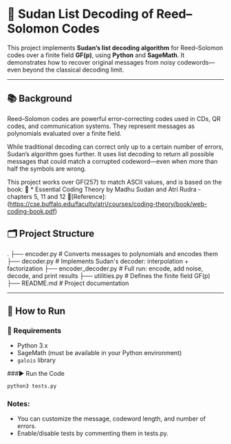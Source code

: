 # 📘 Sudan List Decoding of Reed–Solomon Codes
This project implements **Sudan’s list decoding algorithm** for Reed–Solomon codes over a finite field **GF(p)**, using **Python** and **SageMath**.
It demonstrates how to recover original messages from noisy codewords—even beyond the classical decoding limit.

---

## 📚 Background
Reed–Solomon codes are powerful error-correcting codes used in CDs, QR codes, and communication systems. They represent messages as polynomials evaluated over a finite field.

While traditional decoding can correct only up to a certain number of errors, Sudan’s algorithm goes further. It uses list decoding to return all possible messages that could match a corrupted codeword—even when more than half the symbols are wrong.

This project works over GF(257) to match ASCII values, and is based on the book:
📖 * Essential Coding Theory by Madhu Sudan and Atri Rudra - chapters 5, 11 and 12
🔗[Reference]: (https://cse.buffalo.edu/faculty/atri/courses/coding-theory/book/web-coding-book.pdf)


## 🗂️ Project Structure
.
├── encoder.py # Converts messages to polynomials and encodes them
├── decoder.py # Implements Sudan's decoder: interpolation + factorization
├── encoder_decoder.py # Full run: encode, add noise, decode, and print results
├── utilities.py # Defines the finite field GF(p)
├── README.md # Project documentation

---

## 🚀 How to Run
### 🔧 Requirements
- Python 3.x
- SageMath (must be available in your Python environment)
- `galois` library

###▶️ Run the Code
```bash
python3 tests.py
```
### Notes:
- You can customize the message, codeword length, and number of errors.
- Enable/disable tests by commenting them in tests.py.
